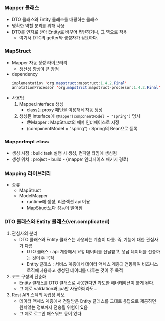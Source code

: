 ### Mapper 클래스
- DTO 클래스와 Entity 클래스를 매핑하는 클래스
- 명확한 역할 분리를 위해 사용
- DTO를 인자로 받아 Entity로 바꾸어 리턴하거나, 그 역으로 작용
  - 여기서 DTO의 getter와 생성자가 필요하다.

### MapStruct
- Mapper 자동 생성 라이브러리
  - 생산성 향상이 큰 장점
- dependency
    ```java
    implementation 'org.mapstruct:mapstruct:1.4.2.Final'
    annotationProcessor 'org.mapstruct:mapstruct-processor:1.4.2.Final'
    ```
- 사용법
    1. Mapper.interface 생성
       - class는 proxy 패턴을 이용해서 자동 생성
    2. 생성된 interface에 `@Mapper(componentModel = "spring")` 명시
       - @Mapper : MapStruct의 매퍼 인터페이스로 지정
       - (componentModel = "spring") : Spring의 Bean으로 등록

### MapperImpl.class
- 생성 시점 : build task 실행 시 생성, 컴파일 타임에 생성됨
- 생성 위치 : project - build - {mapper 인터페이스 패키지 경로}

### Mapping 라이브러리
- 종류
  - MapStruct
  - ModelMapper
    - runtime에 생성, 리플렉션 api 이용
    - MapStruct보다 성능이 떨어짐

### DTO 클래스와 Entity 클래스(ver.complicated)
1. 관심사의 분리
    - DTO 클래스와 Entity 클래스는 사용되는 계층이 다름. 즉, 기능에 대한 관심사가 다름
      - DTO 클래스 : api 계층에서 요청 데이터를 전달받고, 응답 데이터를 전송하는 것이 주 목적
      - Entity 클래스 : 서비스 계층에서 데이터 액세스 계층과 연동하여 비즈니스 로직에 사용하고 생성된 데이터를 다루는 것이 주 목적
2. 코드 구성의 단순화
    - Entity 클래스를 DTO 클래스로 사용한다면 과도한 애너테이션이 붙게 된다.
    - 그 예로 validation과 jpa만 사용하더라도...
3. Rest API 스펙의 독립성 확보
    - 데이터 액세스 계층에서 전달받은 Entity 클래스를 그대로 응답으로 제공하면 원치않는 정보까지 전송될 위험이 있음
    - 그 예로 로그인 패스워드 등이 있다.